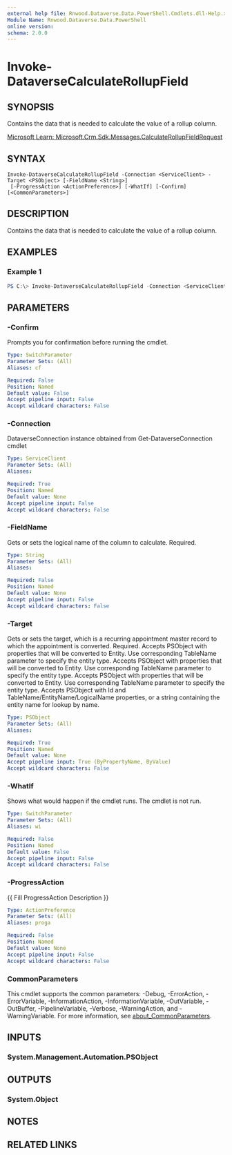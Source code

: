 ```yaml
---
external help file: Rnwood.Dataverse.Data.PowerShell.Cmdlets.dll-Help.xml
Module Name: Rnwood.Dataverse.Data.PowerShell
online version:
schema: 2.0.0
---
```


# Invoke-DataverseCalculateRollupField

## SYNOPSIS
Contains the data that is needed to calculate the value of a rollup column.

[Microsoft Learn: Microsoft.Crm.Sdk.Messages.CalculateRollupFieldRequest](https://learn.microsoft.com/dotnet/api/Microsoft.Crm.Sdk.Messages.CalculateRollupFieldRequest)

## SYNTAX

```
Invoke-DataverseCalculateRollupField -Connection <ServiceClient> -Target <PSObject> [-FieldName <String>]
 [-ProgressAction <ActionPreference>] [-WhatIf] [-Confirm] [<CommonParameters>]
```

## DESCRIPTION
Contains the data that is needed to calculate the value of a rollup column.

## EXAMPLES

### Example 1
```powershell
PS C:\> Invoke-DataverseCalculateRollupField -Connection <ServiceClient> -Target <PSObject> -FieldName <String>
```

## PARAMETERS

### -Confirm
Prompts you for confirmation before running the cmdlet.

```yaml
Type: SwitchParameter
Parameter Sets: (All)
Aliases: cf

Required: False
Position: Named
Default value: False
Accept pipeline input: False
Accept wildcard characters: False
```

### -Connection
DataverseConnection instance obtained from Get-DataverseConnection cmdlet

```yaml
Type: ServiceClient
Parameter Sets: (All)
Aliases:

Required: True
Position: Named
Default value: None
Accept pipeline input: False
Accept wildcard characters: False
```

### -FieldName
Gets or sets the logical name of the column to calculate. Required.

```yaml
Type: String
Parameter Sets: (All)
Aliases:

Required: False
Position: Named
Default value: None
Accept pipeline input: False
Accept wildcard characters: False
```

### -Target
Gets or sets the target, which is a recurring appointment master record to which the appointment is converted. Required. Accepts PSObject with properties that will be converted to Entity. Use corresponding TableName parameter to specify the entity type. Accepts PSObject with properties that will be converted to Entity. Use corresponding TableName parameter to specify the entity type. Accepts PSObject with properties that will be converted to Entity. Use corresponding TableName parameter to specify the entity type. Accepts PSObject with Id and TableName/EntityName/LogicalName properties, or a string containing the entity name for lookup by name.

```yaml
Type: PSObject
Parameter Sets: (All)
Aliases:

Required: True
Position: Named
Default value: None
Accept pipeline input: True (ByPropertyName, ByValue)
Accept wildcard characters: False
```

### -WhatIf
Shows what would happen if the cmdlet runs. The cmdlet is not run.

```yaml
Type: SwitchParameter
Parameter Sets: (All)
Aliases: wi

Required: False
Position: Named
Default value: False
Accept pipeline input: False
Accept wildcard characters: False
```

### -ProgressAction
{{ Fill ProgressAction Description }}

```yaml
Type: ActionPreference
Parameter Sets: (All)
Aliases: proga

Required: False
Position: Named
Default value: None
Accept pipeline input: False
Accept wildcard characters: False
```

### CommonParameters
This cmdlet supports the common parameters: -Debug, -ErrorAction, -ErrorVariable, -InformationAction, -InformationVariable, -OutVariable, -OutBuffer, -PipelineVariable, -Verbose, -WarningAction, and -WarningVariable. For more information, see [about_CommonParameters](http://go.microsoft.com/fwlink/?LinkID=113216).

## INPUTS

### System.Management.Automation.PSObject
## OUTPUTS

### System.Object
## NOTES

## RELATED LINKS
